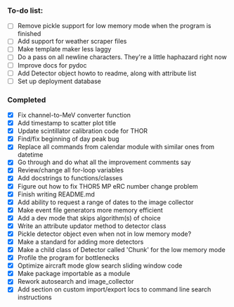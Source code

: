 ### To-do list:
- [ ] Remove pickle support for low memory mode when the program is finished
- [ ] Add support for weather scraper files
- [ ] Make template maker less laggy
- [ ] Do a pass on all newline characters. They're a little haphazard right now
- [ ] Improve docs for pydoc
- [ ] Add Detector object howto to readme, along with attribute list
- [ ] Set up deployment database

### Completed
- [x] Fix channel-to-MeV converter function
- [x] Add timestamp to scatter plot title
- [x] Update scintillator calibration code for THOR
- [x] Find/fix beginning of day peak bug 
- [x] Replace all commands from calendar module with similar ones from datetime
- [x] Go through and do what all the improvement comments say
- [x] Review/change all for-loop variables 
- [x] Add docstrings to functions/classes
- [x] Figure out how to fix THOR5 MP eRC number change problem
- [x] Finish writing README.md
- [x] Add ability to request a range of dates to the image collector
- [x] Make event file generators more memory efficient
- [x] Add a dev mode that skips algorithm(s) of choice
- [x] Write an attribute updator method to detector class
- [x] Pickle detector object even when not in low memory mode?
- [x] Make a standard for adding more detectors
- [x] Make a child class of Detector called 'Chunk' for the low memory mode
- [x] Profile the program for bottlenecks
- [x] Optimize aircraft mode glow search sliding window code
- [x] Make package importable as a module
- [x] Rework autosearch and image_collector
- [x] Add section on custom import/export locs to command line search instructions
